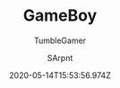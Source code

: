 ---
title: GameBoy
author:
  - TumbleGamer
  - SArpnt
description: Make it look like a GameBoy
date: 2020-05-14T15:53:56.974Z
buttons:
  - name: Install
    href: https://github.com/tumble1999/my-shaders-for-BC/raw/master/gameboy.bcs.json
---